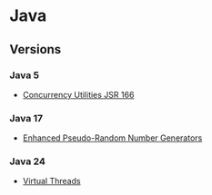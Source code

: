 # Java

## Versions

### Java 5
- [Concurrency Utilities JSR 166](docs/version/v5/JSR-166-Concurrency-Utilities.md)

### Java 17
- [Enhanced Pseudo-Random Number Generators](docs/version/v17/JEP-356-Enhanced-Pseudo-Random-Number-Generators.md)

### Java 24
- [Virtual Threads](docs/version/v24/Virtual-Threads.md)
